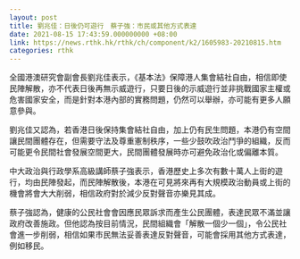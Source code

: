 ```yaml
---
layout: post
title: 劉兆佳：日後仍可遊行　蔡子強：市民或其他方式表達
date: 2021-08-15 17:43:59.000000000 +08:00
link: https://news.rthk.hk/rthk/ch/component/k2/1605983-20210815.htm
categories: rthk
---
```


全國港澳研究會副會長劉兆佳表示，《基本法》保障港人集會結社自由，相信即使民陣解散，亦不代表日後再無示威遊行，只要日後的示威遊行並非挑戰國家主權或危害國家安全，而是針對本港內部的實務問題，仍然可以舉辦，亦可能有更多人願意參與。

劉兆佳又認為，若香港日後保持集會結社自由，加上仍有民生問題，本港仍有空間讓民間團體存在，但需要守法及尊重憲制秩序，一些少鼓吹政治鬥爭的組織，反而可能更令民間社會發展空間更大，民間團體發展時亦可避免政治化或偏離本質。

中大政治與行政學系高級講師蔡子強表示，香港歷史上多次有數十萬人上街的遊行，均由民陣發起，而民陣解散後，本港在可見將來再有大規模政治動員或上街的機會將會大大削弱，相信政府對於減少反對聲音亦樂見其成。

蔡子強認為，健康的公民社會會因應民眾訴求而產生公民團體，表達民眾不滿並讓政府改善施政。但他認為按目前情況，民間組織會「解散一個少一個」，令公民社會進一步削弱，相信如果市民無法妥善表達反對聲音，可能會採用其他方式表達，例如移民。
